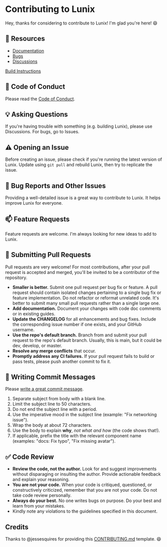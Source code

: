 # Contributing to Lunix

Hey, thanks for considering to contribute to Lunix! I'm glad you're here! :smile:

## :deciduous_tree: Resources
- [Documentation](/documentation)
- [Bugs](https://github.com/noahdossan/Lunix/issues)
- [Discussions](https://github.com/noahdossan/Lunix/discussions)

[Build Instructions](https://github.com/noahdossan/Lunix?tab=readme-ov-file#build-instructions)

## :book: Code of Conduct

Please read the [Code of Conduct](/CODE_OF_CONDUCT.md).

## :bulb: Asking Questions

If you're having trouble with something (e.g. building Lunix), please use Discussions. For bugs, go to Issues.

## :warning: Opening an Issue

Before creating an issue, please check if you're running the latest version of Lunix. Update using `git pull` and rebuild Lunix, then try to replicate the issue.

## :bug: Bug Reports and Other Issues

Providing a well-detailed issue is a great way to contribute to Lunix. It helps improve Lunix for everyone.

## :mailbox: Feature Requests

Feature requests are welcome. I'm always looking for new ideas to add to Lunix.

## :construction: Submitting Pull Requests

Pull requests are very welcome! For most contributions, after your pull request is accepted and merged, you'll be invited to be a contributor of the repository.

- **Smaller is better.** Submit one pull request per bug fix or feature. A pull request should contain isolated changes pertaining to a single bug fix or feature implementation. Do not refactor or reformat unrelated code. It's better to submit many small pull requests rather than a single large one.
- **Add documentation.** Document your changes with code doc comments or in existing guides.
- **Update the CHANGELOG** for all enhancements and bug fixes. Include the corresponding issue number if one exists, and your GitHub username.
- **Use the repo's default branch.** Branch from and submit your pull request to the repo's default branch. Usually, this is main, but it could be dev, develop, or master.
- **Resolve any merge conflicts** that occur.
- **Promptly address any CI failures.** If your pull request fails to build or pass tests, please push another commit to fix it.

## :memo: Writing Commit Messages

Please [write a great commit message](https://chris.beams.io/posts/git-commit/).

1. Separate subject from body with a blank line.
2. Limit the subject line to 50 characters.
3. Do not end the subject line with a period.
4. Use the imperative mood in the subject line (example: "Fix networking issue").
5. Wrap the body at about 72 characters.
6. Use the body to explain **why**, *not what and how* (the code shows that!).
7. If applicable, prefix the title with the relevant component name (examples: "docs: Fix typo", "Fix missing avatar").

## :white_check_mark: Code Review

- **Review the code, not the author.** Look for and suggest improvements without disparaging or insulting the author. Provide actionable feedback and explain your reasoning.
- **You are not your code.** When your code is critiqued, questioned, or constructively criticized, remember that you are not your code. Do not take code review personally.
- **Always do your best.** No one writes bugs on purpose. Do your best and learn from your mistakes.
- Kindly note any violations to the guidelines specified in this document.

## Credits

Thanks to @jessesquires for providing this [CONTRIBUTING.md](https://github.com/jessesquires/.github/blob/main/CONTRIBUTING.md) template. :smile:

